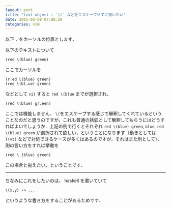 ```yaml
---
layout: post
title: "text object : `\(` などをエスケープせずに扱いたい"
date: 2015-03-08 07:08:29
categories: vim
---
```

<p>以下 <code>.</code> をカーソルの位置とします．</p>

<p>以下のテキストについて</p>

<pre><code>(red \(blue) green)
</code></pre>

<p>ここでカーソルを</p>

<pre><code>(r.ed \(blue) green)
(red \(bl.ue) green)
</code></pre>

<p>などとして <code>vi)</code> すると <code>red \(blue</code> までが選択され，</p>

<pre><code>(red \(blue) gr.een)
</code></pre>

<p>ここでは機能しません． <code>\(</code>をエスケープする感じで解釈してくれているということなのだと思うのですが，これも普通の括弧として解釈してもらうにはどうすればよいでしょうか．上記の例で行くとそれぞれ <code>red \(blue) green</code>, <code>blue</code>, <code>red \(blue) green</code> が選択されて欲しい，ということになります（動きとしては <code>T(vt)</code> などで対処できるケースが多くはあるのですが，それはまた別として）．別の言い方をすれば挙動を</p>

<pre><code>(red \ (blue) green)
</code></pre>

<p>この場合と揃えたい，ということです．</p>

<hr>

<p>ちなみにこれをしたいのは， haskell を書いていて</p>

<pre><code>\(x,y) -&gt; ...
</code></pre>

<p>というような書き方をすることがあるためです．</p>
